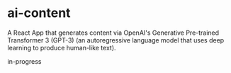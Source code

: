 # ai-content
A React App that generates content via OpenAI's Generative Pre-trained Transformer 3 (GPT-3) (an autoregressive language model that uses deep learning to produce human-like text).

in-progress
